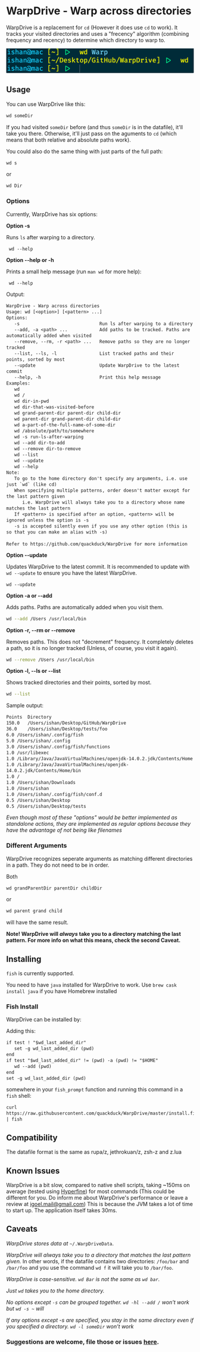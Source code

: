 # WarpDrive - Warp across directories

WarpDrive is a replacement for `cd` (However it does use `cd` to work). It tracks your visited directories and uses a "frecency" algorithm (combining frequency and recency) to determine which directory to warp to.

![Example Usage](example.png)

## Usage

You can use WarpDrive like this:
```sh
wd someDir
```
If you had visited `someDir` before (and thus `someDir` is in the datafile), it'll take you there. Otherwise, it'll just pass on the aguments to `cd` (which means that both relative and absolute paths work).

You could also do the same thing with just parts of the full path:
 ```sh
 wd s
 ```
 or 
 ```sh
 wd Dir
 ```
 ### Options 
 Currently, WarpDrive has six options:
 
 **Option -s**
 
 Runs `ls` after warping to a directory.
 ```
  wd --help
 ```
 
 **Option --help or -h**

Prints a small help message (run `man wd` for more help):

```
 wd --help
```
Output:
```
WarpDrive - Warp across directories
Usage: wd [<option>] [<pattern> ...]
Options:
   -s                              Run ls after warping to a directory
   --add, -a <path> ...            Add paths to be tracked. Paths are automatically added when visited
   --remove, --rm, -r <path> ...   Remove paths so they are no longer tracked
   --list, --ls, -l                List tracked paths and their points, sorted by most
   --update                        Update WarpDrive to the latest commit
   --help, -h                      Print this help message
Examples:
   wd
   wd /
   wd dir-in-pwd
   wd dir-that-was-visited-before
   wd grand-parent-dir parent-dir child-dir
   wd parent-dir grand-parent-dir child-dir
   wd a-part-of-the-full-name-of-some-dir
   wd /absolute/path/to/somewhere
   wd -s run-ls-after-warping
   wd --add dir-to-add
   wd --remove dir-to-remove
   wd --list
   wd --update
   wd --help
Note:
   To go to the home directory don't specify any arguments, i.e. use just `wd` (like cd)
   When specifying multiple patterns, order doesn't matter except for the last pattern given
      i.e. WarpDrive will always take you to a directory whose name matches the last pattern
   If <pattern> is specified after an option, <pattern> will be ignored unless the option is -s
   -s is accepted silently even if you use any other option (this is so that you can make an alias with -s)

Refer to https://github.com/quackduck/WarpDrive for more information
```
 
 **Option --update**
 
Updates WarpDrive to the latest commit. It is recommended to update with `wd --update` to ensure you have the latest WarpDrive.

```
wd --update
```
 
 **Option -a or --add**

Adds paths. Paths are automatically added when you visit them.

```sh
wd --add /Users /usr/local/bin
```

 **Option -r, --rm or --remove**

Removes paths. This does not "decrement" frequency. It completely deletes a path, so it is no longer tracked (Unless, of course, you visit it again).

```sh
wd --remove /Users /usr/local/bin
```
**Option -l, --ls or --list**

Shows tracked directories and their points, sorted by most.
```sh
wd --list
```
Sample output:
```
Points	Directory
150.0	/Users/ishan/Desktop/GitHub/WarpDrive
36.0	/Users/ishan/Desktop/tests/foo
6.0	/Users/ishan/.config/fish
5.0	/Users/ishan/.config
3.0	/Users/ishan/.config/fish/functions
1.0	/usr/libexec
1.0	/Library/Java/JavaVirtualMachines/openjdk-14.0.2.jdk/Contents/Home
1.0	/Library/Java/JavaVirtualMachines/openjdk-14.0.2.jdk/Contents/Home/bin
1.0	/
1.0	/Users/ishan/Downloads
1.0	/Users/ishan
1.0	/Users/ishan/.config/fish/conf.d
0.5	/Users/ishan/Desktop
0.5	/Users/ishan/Desktop/tests
```

 _Even though most of these "options" would be better implemented as standalone actions, they are implemented as regular options because they have the advantage of not being like filenames_
 
 ### Different Arguments
 
 WarpDrive recognizes seperate arguments as matching different directories in a path. They do not need to be in order.
 
 Both
 ```sh
 wd grandParentDir parentDir childDir
 ```
 or 
 ```sh
 wd parent grand child
 ```
 will have the same result. 
 
 **Note! WarpDrive will *always* take you to a directory matching the last pattern. For more info on what this means, check the second Caveat.**
 
 ## Installing
 
 `fish` is currently supported.
 
 You need to have `java` installed for WarpDrive to work. Use `brew cask install java` if you have Homebrew installed
 
 ### Fish Install
 
 WarpDrive can be installed by:
 
Adding this:
 
 ```fish
 if test ! "$wd_last_added_dir"
    set -g wd_last_added_dir (pwd)
 end
 if test "$wd_last_added_dir" != (pwd) -a (pwd) != "$HOME"
    wd --add (pwd)
 end
 set -g wd_last_added_dir (pwd)
 ```
somewhere in your `fish_prompt` function and running this command in a `fish` shell:

```fish
curl https://raw.githubusercontent.com/quackduck/WarpDrive/master/install.fish | fish
```

## Compatibility

The datafile format is the same as rupa/z, jethrokuan/z, zsh-z and z.lua

## Known Issues

WarpDrive is a bit slow, compared to native shell scripts, taking ~150ms on average (tested using [Hyperfine](https://github.com/sharkdp/hyperfine)) for most commands (This could be different for you. Do inform me about WarpDrive's performance or leave a review at <igoel.mail@gmail.com>)
This is because the JVM takes a lot of time to start up. The application itself takes 30ms.
 
 ## Caveats
 
  _WarpDrive stores data at_ `~/.WarpDriveData`.
 
 _WarpDrive will always take you to a directory that matches the last pattern given._ In other words, if the datafile contains two directories: `/foo/bar` and `/bar/foo` and you use the command `wd f` it will take you to `/bar/foo`.
 
 _WarpDrive is case-sensitive. `wd Bar` is not the same as `wd bar`._

_Just `wd` takes you to the home directory._

_No options except `-s` can be grouped together. `wd -hl --add /` won't work but `wd -s ~` will_

_If any options except -s are specified, you stay in the same directory even if you specified a directory. `wd -l someDir` won't work_
 
 ### Suggestions are welcome, file those or issues [here](https://github.com/quackduck/WarpDrive/issues).
